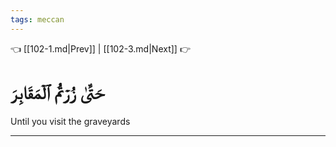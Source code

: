 ```yaml
---
tags: meccan
---
```


👈 [[102-1.md|Prev]] | [[102-3.md|Next]] 👉

# حَتَّىٰ زُرۡتُمُ ٱلۡمَقَابِرَ

Until you visit the graveyards

---

